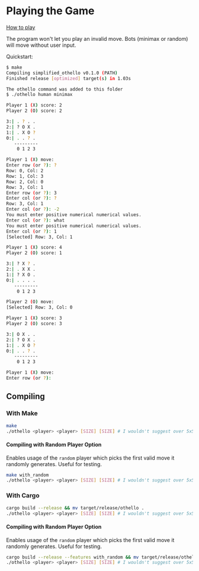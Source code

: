 # Playing the Game

[How to play](https://www.youtube.com/watch?v=Ol3Id7xYsY4)

The program won't let you play an invalid move. Bots (minimax or random) will move without user input.

Quickstart:

```bash
$ make
Compiling simplified_othello v0.1.0 (PATH)
Finished release [optimized] target(s) in 1.03s

The othello command was added to this folder
$ ./othello human minimax

Player 1 (X) score: 2
Player 2 (O) score: 2

3:| . ? . .
2:| ? O X .
1:| . X O ?
0:| . . ? .
   ---------
    0 1 2 3

Player 1 (X) move:
Enter row (or ?): ?
Row: 0, Col: 2
Row: 1, Col: 3
Row: 2, Col: 0
Row: 3, Col: 1
Enter row (or ?): 3
Enter col (or ?): ?
Row: 3, Col: 1
Enter col (or ?): -2
You must enter positive numerical numerical values.
Enter col (or ?): what
You must enter positive numerical numerical values.
Enter col (or ?): 1
[Selected] Row: 3, Col: 1

Player 1 (X) score: 4
Player 2 (O) score: 1

3:| ? X ? .
2:| . X X .
1:| ? X O .
0:| . . . .
   ---------
    0 1 2 3

Player 2 (O) move:
[Selected] Row: 3, Col: 0

Player 1 (X) score: 3
Player 2 (O) score: 3

3:| O X . .
2:| ? O X .
1:| . X O ?
0:| . . ? .
   ---------
    0 1 2 3

Player 1 (X) move:
Enter row (or ?):
```

## Compiling

### With Make

```sh
make
./othello <player> <player> [SIZE] [SIZE] # I wouldn't suggest over 5x5. On my 5GHz 6-Core it takes 5 minutes to complete
```

#### Compiling with Random Player Option

Enables usage of the `random` player which picks the first valid move it randomly generates. Useful for testing.

```sh
make with_random
./othello <player> <player> [SIZE] [SIZE] # I wouldn't suggest over 5x5. On my 5GHz 6-Core it takes 5 minutes to complete
```

### With Cargo

```sh
cargo build --release && mv target/release/othello .
./othello <player> <player> [SIZE] [SIZE] # I wouldn't suggest over 5x5. On my 5GHz 6-Core it takes 5 minutes to complete
```

#### Compiling with Random Player Option

Enables usage of the `random` player which picks the first valid move it randomly generates. Useful for testing.

```sh
cargo build --release --features with_random && mv target/release/othello .
./othello <player> <player> [SIZE] [SIZE] # I wouldn't suggest over 5x5. On my 5GHz 6-Core it takes 5 minutes to complete
```
